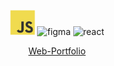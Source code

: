 <p align="center" >  
  <img src="https://raw.githubusercontent.com/devicons/devicon/master/icons/javascript/javascript-original.svg" alt="javascript" width="40" height="40"/>
  <img src="https://www.vectorlogo.zone/logos/figma/figma-icon.svg" alt="figma" width="40" height="40"/> 
  <img src="https://cdn.jsdelivr.net/gh/devicons/devicon@latest/icons/react/react-original.svg" alt="react" width="40" height="50" />
          
<!--   <img src="https://raw.githubusercontent.com/devicons/devicon/master/icons/electron/electron-original.svg" alt="electron" width="50" height="50"/> -->

</p>
<p align="center" >
<a href="https://vaughnouano.github.io/vaughnouano-web-portfolio/" target="blank">Web-Portfolio</a>
</p>
